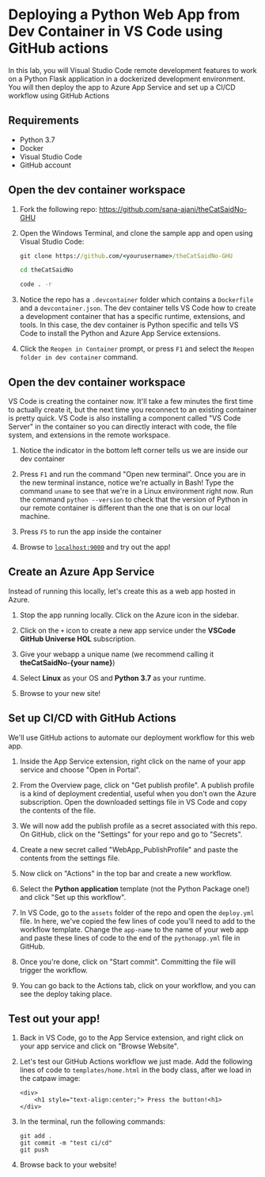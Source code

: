 # Deploying a Python Web App from Dev Container in VS Code using GitHub actions

In this lab, you will Visual Studio Code remote development features to work on a Python Flask application in a dockerized development environment. You will then deploy the app to Azure App Service and set up a CI/CD workflow using GitHub Actions


## Requirements

- Python 3.7
- Docker
- Visual Studio Code
- GitHub account

## Open the dev container workspace

1. Fork the following repo: https://github.com/sana-ajani/theCatSaidNo-GHU

1. Open the Windows Terminal, and clone the sample app and open using Visual Studio Code:

    ```cmd
    git clone https://github.com/<yourusername>/theCatSaidNo-GHU

    cd theCatSaidNo

    code . -r
    ```

1. Notice the repo has a `.devcontainer` folder which contains a `Dockerfile` and a `devcontainer.json`. The dev container tells VS Code how to create a development container that has a specific runtime, extensions, and tools. In this case, the dev container is Python specific and tells VS Code to install the Python and Azure App Service extensions. 

1. Click the `Reopen in Container` prompt, or press `F1` and select the `Reopen folder in dev container` command.


## Open the dev container workspace

VS Code is creating the container now. It'll take a few minutes the first time to actually create it, but the next time you reconnect to an existing container is pretty quick. VS Code is also installing a component called "VS Code Server" in the container so you can directly interact with code, the file system, and extensions in the remote workspace.

1. Notice the indicator in the bottom left corner tells us we are inside our dev container

1. Press `F1` and run the command "Open new terminal". Once you are in the new terminal instance, notice we're actually in Bash! Type the command `uname` to see that we're in a Linux environment right now. Run the command `python --version` to check that the version of Python in our remote container is different than the one that is on our local machine. 

1. Press `F5` to run the app inside the container

1. Browse to [`localhost:9000`](http://localhost:9000/) and try out the app! 


## Create an Azure App Service

Instead of running this locally, let's create this as a web app hosted in Azure. 

1. Stop the app running locally. Click on the Azure icon in the sidebar. 

1. Click on the `+` icon to create a new app service under the **VSCode GitHub Universe HOL** subscription.

1. Give your webapp a unique name (we recommend calling it **theCatSaidNo-{your name}**)

1. Select **Linux** as your OS and **Python 3.7** as your runtime. 

1. Browse to your new site! 

## Set up CI/CD with GitHub Actions 

We'll use GitHub actions to automate our deployment workflow for this web app. 

1. Inside the App Service extension, right click on the name of your app service and choose "Open in Portal".

1. From the Overview page, click on "Get publish profile". A publish profile is a kind of deployment credential, useful when you don't own the Azure subscription. Open the downloaded settings file in VS Code and copy the contents of the file.

1. We will now add the publish profile as a secret associated with this repo. On GitHub, click on the "Settings" for your repo and go to "Secrets". 

1. Create a new secret called "WebApp_PublishProfile" and paste the contents from the settings file.

1. Now click on "Actions" in the top bar and create a new workflow. 

1. Select the **Python application** template (not the Python Package one!) and click "Set up this workflow".

1. In VS Code, go to the `assets` folder of the repo and open the `deploy.yml` file. In here, we've copied the few lines of code you'll need to add to the workflow template. Change the `app-name` to the name of your web app and paste these lines of code to the end of the `pythonapp.yml` file in GitHub.

1. Once you're done, click on "Start commit". Committing the file will trigger the workflow.

1. You can go back to the Actions tab, click on your workflow, and you can see the deploy taking place. 


## Test out your app!

1. Back in VS Code, go to the App Service extension, and right click on your app service and click on "Browse Website". 

1. Let's test our GitHub Actions workflow we just made. Add the following lines of code to `templates/home.html` in the body class, after we load in the catpaw image:

    ```
    <div>
        <h1 style="text-align:center;"> Press the button!<h1>
    </div>
    ```

1. In the terminal, run the following commands:

    ```
    git add .
    git commit -m "test ci/cd"
    git push
    ```

1. Browse back to your website!
